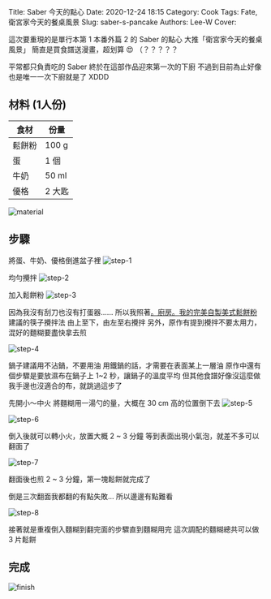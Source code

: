 Title: Saber 今天的點心
Date: 2020-12-24 18:15
Category: Cook
Tags: Fate, 衛宮家今天的餐桌風景
Slug: saber-s-pancake
Authors: Lee-W
Cover:

這次要重現的是單行本第 1 本番外篇 2 的 Saber 的點心
大推「衛宮家今天的餐桌風景」
簡直是買食譜送漫畫，超划算 😍 （？？？？？

<!--more-->

平常都只負責吃的 Saber 終於在這部作品迎來第一次的下廚
不過到目前為止好像也是唯一一次下廚就是了 XDDD

## 材料 (1人份)
| 食材 | 份量 |
|---|---|
| 鬆餅粉 | 100 g |
| 蛋 | 1 個 |
| 牛奶 | 50 ml |
| 優格 | 2 大匙 |

![material]({static}/images/post-images/2020-saber-s-pancake/material.jpeg)

## 步驟
將蛋、牛奶、優格倒進盆子裡
![step-1]({static}/images/post-images/2020-saber-s-pancake/step-1.jpeg)

均勻攪拌
![step-2]({static}/images/post-images/2020-saber-s-pancake/step-2.jpeg)

加入鬆餅粉
![step-3]({static}/images/post-images/2020-saber-s-pancake/step-3.jpeg)

因為我沒有刮刀也沒有打蛋器......
所以我照著[。廚房。我的完美自製美式鬆餅粉](https://blog.icook.tw/posts/80488) 建議的筷子攪拌法
由上至下，由左至右攪拌
另外，原作有提到攪拌不要太用力，混好的麵糊要盡快拿去煎

![step-4]({static}/images/post-images/2020-saber-s-pancake/step-4.jpeg)

鍋子建議用不沾鍋，不要用油
用鐵鍋的話，才需要在表面某上一層油
原作中還有個步驟是要放濕布在鍋子上 1~2 秒，讓鍋子的溫度平均
但其他食譜好像沒這麼做
我手邊也沒適合的布，就跳過這步了

先開小～中火
將麵糊用一湯勺的量，大概在 30 cm 高的位置倒下去
![step-5]({static}/images/post-images/2020-saber-s-pancake/step-5.jpeg)

![step-6]({static}/images/post-images/2020-saber-s-pancake/step-6.jpeg)

倒入後就可以轉小火，放置大概 2 ~ 3 分鐘
等到表面出現小氣泡，就差不多可以翻面了

![step-7]({static}/images/post-images/2020-saber-s-pancake/step-7.jpeg)

翻面後也煎 2 ~ 3 分鐘，第一塊鬆餅就完成了

倒是三次翻面我都翻的有點失敗...
所以邊邊有點難看

![step-8]({static}/images/post-images/2020-saber-s-pancake/step-8.jpeg)

接著就是重複倒入麵糊到翻完面的步驟直到麵糊用完
這次調配的麵糊總共可以做 3 片鬆餅

## 完成

![finish]({static}/images/post-images/2020-saber-s-pancake/finish.jpeg)
